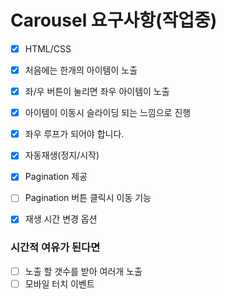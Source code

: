 # Carousel 요구사항(작업중)

- [x] HTML/CSS

- [x] 처음에는 한개의 아이템이 노출

- [x] 좌/우 버튼이 눌리면 좌우 아이템이 노출

- [x] 아이템이 이동시 슬라이딩 되는 느낌으로 진행

- [x] 좌우 루프가 되어야 합니다.

- [x] 자동재생(정지/시작)

- [x] Pagination 제공

- [ ] Pagination 버튼 클릭시 이동 기능

- [x] 재생 시간 변경 옵션

### 시간적 여유가 된다면

- [ ] 노출 할 갯수를 받아 여러개 노출
- [ ] 모바일 터치 이벤트